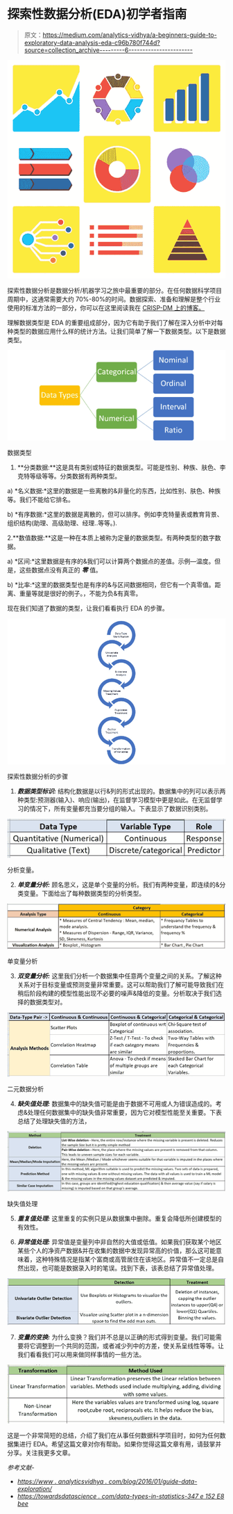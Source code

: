 # 探索性数据分析(EDA)初学者指南

> 原文：<https://medium.com/analytics-vidhya/a-beginners-guide-to-exploratory-data-analysis-eda-c96b780f744d?source=collection_archive---------6----------------------->

![](img/1e5076cdef505cf128bca4c405757539.png)

探索性数据分析是数据分析/机器学习之旅中最重要的部分。在任何数据科学项目周期中，这通常需要大约 70%-80%的时间。数据探索、准备和理解是整个行业使用的标准方法的一部分，你可以在这里阅读我在 [CRISP-DM 上的博客。](/analytics-vidhya/crsip-dm-methodology-243b57a3d9b0)

理解数据类型是 EDA 的重要组成部分，因为它有助于我们了解在深入分析中对每种类型的数据应用什么样的统计方法。让我们简单了解一下数据类型。以下是数据类型。

![](img/2a32e1c5e66eadf0ff1413cb8c5cd6f3.png)

数据类型

1.  **分类数据:**这是具有类别或特征的数据类型。可能是性别、种族、肤色、李克特等级等等。分类数据有两种类型。

a) *名义数据:*这里的数据是一些离散的&非量化的东西，比如性别、肤色、种族等。我们不能给它排名。

b) *有序数据:*这里的数据是离散的，但可以排序。例如李克特量表或教育背景、组织结构(助理、高级助理、经理..等等。).

2.**数值数据:**这是一种在本质上被称为定量的数据类型。有两种类型的数字数据。

a) *区间:*这里数据是有序的&我们可以计算两个数据点的差值。示例—温度。但是，这些数据点没有真正的 ***零*** 值。

b) *比率:*这里的数据类型也是有序的&与区间数据相同，但它有一个真零值。距离、重量等就是很好的例子。，不能为负&有真零。

现在我们知道了数据的类型，让我们看看执行 EDA 的步骤。

![](img/7a3ee0dc9b9ccafc3340ab2d1298923c.png)

探索性数据分析的步骤

1.  ***数据类型标识:*** 结构化数据是以行&列的形式出现的。数据集中的列可以表示两种类型:预测器(输入)、响应(输出)，在监督学习模型中更是如此。在无监督学习的情况下，所有变量都充当要分组的输入。下表显示了数据识别类别。

![](img/a31e90f48467803f64a1a87bec6b092e.png)

分析变量。

2. ***单变量分析:*** 顾名思义，这是单个变量的分析。我们有两种变量，即连续的&分类变量。下面给出了每种数据类型的分析类型。

![](img/20e574ca181ec7873a75c65285a2df72.png)

单变量分析

3. ***双变量分析:*** 这里我们分析一个数据集中任意两个变量之间的关系。了解这种关系对于目标变量或预测变量非常重要。这可以帮助我们了解可能导致我们在稍后阶段构建的模型性能出现不必要的噪声&降低的变量。分析取决于我们选择的数据类型对。

![](img/8f57d30d996c95eaa664d8e3feccf0ce.png)

二元数据分析

4. ***缺失值处理:*** 数据集中的缺失值可能是由于数据不可用或人为错误造成的。考虑&处理任何数据集中的缺失值非常重要，因为它对模型性能至关重要。下表总结了处理缺失值的方法，

![](img/ec800bf2593e2f88fcea6c561b862298.png)

缺失值处理

5. ***重复值处理:*** 这里重复的实例只是从数据集中删除。重复会降低所创建模型的有效性。

6. ***异常值处理:*** 异常值是变量列中非自然的大值或低值。如果我们获取某个地区某些个人的净资产数据&并在收集的数据中发现异常高的价值，那么这可能意味着，这种特殊情况是指某个富商或高管居住在该地区。异常值不一定总是自然出现，也可能是数据录入时的笔误。找到下表，该表总结了异常值处理。

![](img/932a883ce91f5eb26fe7983db34368f4.png)

7. ***变量的变换:*** 为什么变换？我们并不总是以正确的形式得到变量。我们可能需要将它调整到一个共同的范围，或者减少列中的方差，使关系呈线性等等。让我们看看我们可以用来做同样事情的一些方法。

![](img/c28d85da0adfbf98d0e7c69535006689.png)

这是一个非常简短的总结，介绍了我们在从事任何数据科学项目时，如何为任何数据集进行 EDA。希望这篇文章对你有帮助。如果你觉得这篇文章有用，请鼓掌并分享。关注我更多文章。

*参考文献-*

*   [*https://www . analyticsvidhya . com/blog/2016/01/guide-data-exploration/*](https://www.analyticsvidhya.com/blog/2016/01/guide-data-exploration/)
*   [*https://towardsdatascience . com/data-types-in-statistics-347 e 152 E8 bee*](https://towardsdatascience.com/data-types-in-statistics-347e152e8bee)